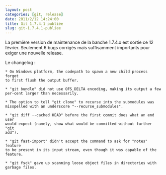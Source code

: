 ```yaml
---
layout: post
categories: [git, release]
date: 2011/2/12 14:24:00
title: Git 1.7.4.1 publiée
slug: git-1.7.4.1-publiee
---
```


La première version de maintenance de la banche 1.7.4.x est sortie ce 12 février. Seulement 6 bugs corrigés mais suffisamment importants pour exiger une nouvelle release.

Le changelog :

    * On Windows platform, the codepath to spawn a new child process forgot
    to first flush the output buffer.

    * "git bundle" did not use OFS_DELTA encoding, making its output a few
    per-cent larger than necessarily.

    * The option to tell "git clone" to recurse into the submodules was
    misspelled with an underscore "--recurse_submodules".

    * "git diff --cached HEAD" before the first commit does what an end user
    would expect (namely, show what would be committed without further "git
    add").

    * "git fast-import" didn't accept the command to ask for "notes" feature
    to be present in its input stream, even though it was capable of the
    feature.

    * "git fsck" gave up scanning loose object files in directories with
    garbage files.
